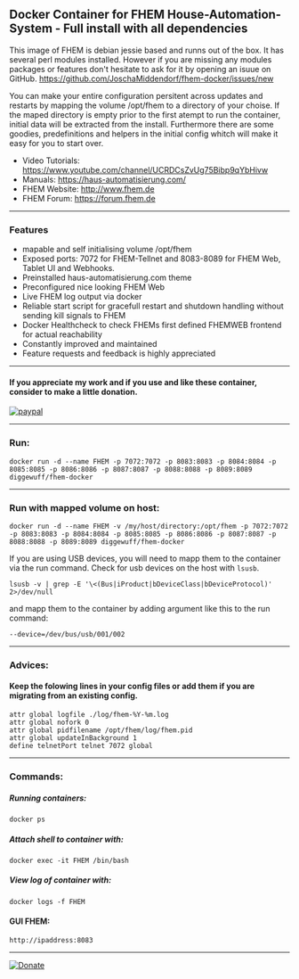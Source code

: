 ## Docker Container for FHEM House-Automation-System - Full install with all dependencies
This image of FHEM is debian jessie based and runns out of the box. It has several perl modules installed. However if you are missing any modules packages or features don't hesitate to ask for it by opening an isuue on GitHub. 
https://github.com/JoschaMiddendorf/fhem-docker/issues/new

You can make your entire configuration persitent across updates and restarts by mapping the volume /opt/fhem to a directory of your choise. 
If the maped directory is empty prior to the first atempt to run the container, initial data will be extracted from the install.
Furthermore there are some goodies, predefinitions and helpers in the initial config whitch will make it easy for you to start over.

* Video Tutorials: https://www.youtube.com/channel/UCRDCsZvUg75Bibp9qYbHivw
* Manuals: https://haus-automatisierung.com/
* FHEM Website: http://www.fhem.de
* FHEM Forum: https://forum.fhem.de
___
### Features
* mapable and self initialising volume /opt/fhem
* Exposed ports: 7072 for FHEM-Tellnet and 8083-8089 for FHEM Web, Tablet UI and Webhooks.
* Preinstalled haus-automatisierung.com theme
* Preconfigured nice looking FHEM Web
* Live FHEM log output via docker
* Reliable start script for gracefull restart and shutdown handling without sending kill signals to FHEM
* Docker Healthcheck to check FHEMs first defined FHEMWEB frontend for actual reachability
* Constantly improved and maintained 
* Feature requests and feedback is highly appreciated
___
#### If you appreciate my work and if you use and like these container, consider to make a little donation.

[![paypal](https://www.paypalobjects.com/en_US/i/btn/btn_donateCC_LG.gif)](https://www.paypal.com/cgi-bin/webscr?cmd=_s-xclick&hosted_button_id=L98P3QMZFDHCN)
___
### Run:
    docker run -d --name FHEM -p 7072:7072 -p 8083:8083 -p 8084:8084 -p 8085:8085 -p 8086:8086 -p 8087:8087 -p 8088:8088 -p 8089:8089 diggewuff/fhem-docker
___
### Run with mapped volume on host:

    docker run -d --name FHEM -v /my/host/directory:/opt/fhem -p 7072:7072 -p 8083:8083 -p 8084:8084 -p 8085:8085 -p 8086:8086 -p 8087:8087 -p 8088:8088 -p 8089:8089 diggewuff/fhem-docker


If you are using USB devices, you will need to mapp them to the container via the run command. 
Check for usb devices on the host with  `lsusb`.

    lsusb -v | grep -E '\<(Bus|iProduct|bDeviceClass|bDeviceProtocol)' 2>/dev/null

and mapp them to the container by adding argument like this to the run command:
    
    --device=/dev/bus/usb/001/002
___
### Advices:
#### Keep the folowing lines in your config files or add them if you are migrating from an existing config.
    
    attr global logfile ./log/fhem-%Y-%m.log
    attr global nofork 0
    attr global pidfilename /opt/fhem/log/fhem.pid
    attr global updateInBackground 1
    define telnetPort telnet 7072 global
___
### Commands:
##### Running containers:
    docker ps
##### Attach shell to container with:
    docker exec -it FHEM /bin/bash
##### View log of container with:
    docker logs -f FHEM
    
#### GUI FHEM:
    http://ipaddress:8083
___
[![Donate](https://img.shields.io/badge/Donate-PayPal-yellow.svg)](https://www.paypal.com/cgi-bin/webscr?cmd=_s-xclick&hosted_button_id=L98P3QMZFDHCN)
